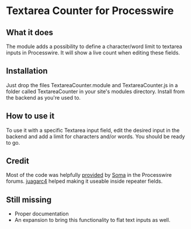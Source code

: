 # Textarea Counter for Processwire

## What it does

The module adds a possibility to define a character/word limit to textarea inputs in Processwire. It will show a live count when editing these fields.

## Installation

Just drop the files TextareaCounter.module and TextareaCounter.js in a folder called TextareaCounter in your site's modules directory. Install from the backend as you're used to.

## How to use it

To use it with a specific Textarea input field, edit the desired input in the backend and add a limit for characters and/or words. You should be ready to go.

## Credit

Most of the code was helpfully [provided](http://processwire.com/talk/topic/2343-char-counter-for-texttextarea-fields/#entry22038) by [Soma](http://processwire.com/talk/user/100-soma/) in the Processwire forums. [juagarc4](https://github.com/juagarc4) helped making it useable inside repeater fields.


## Still missing

* Proper documentation
* An expansion to bring this functionality to flat text inputs as well.
